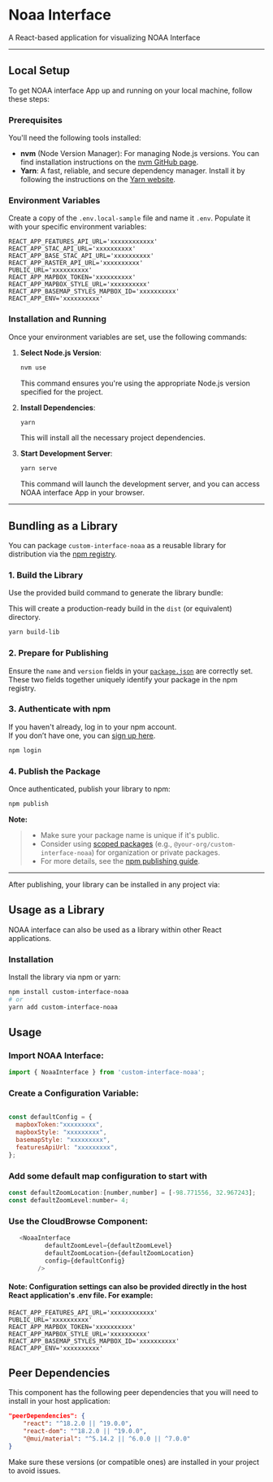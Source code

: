# Noaa Interface

A React-based application for visualizing NOAA Interface

---

## Local Setup

To get NOAA interface App up and running on your local machine, follow these steps:

### Prerequisites

You'll need the following tools installed:

- **nvm** (Node Version Manager): For managing Node.js versions. You can find installation instructions on the [nvm GitHub page](https://github.com/nvm-sh/nvm).
- **Yarn**: A fast, reliable, and secure dependency manager. Install it by following the instructions on the [Yarn website](https://classic.yarnpkg.com/lang/en/docs/install/#mac-stable).

### Environment Variables

Create a copy of the `.env.local-sample` file and name it `.env`. Populate it with your specific environment variables:

```
REACT_APP_FEATURES_API_URL='xxxxxxxxxxxx'
REACT_APP_STAC_API_URL='xxxxxxxxxx'
REACT_APP_BASE_STAC_API_URL='xxxxxxxxxx'
REACT_APP_RASTER_API_URL='xxxxxxxxxx'
PUBLIC_URL='xxxxxxxxxx'
REACT_APP_MAPBOX_TOKEN='xxxxxxxxxx'
REACT_APP_MAPBOX_STYLE_URL='xxxxxxxxxx'
REACT_APP_BASEMAP_STYLES_MAPBOX_ID='xxxxxxxxxx'
REACT_APP_ENV='xxxxxxxxxx'
```

### Installation and Running

Once your environment variables are set, use the following commands:

1.  **Select Node.js Version**:

    ```bash
    nvm use
    ```

    This command ensures you're using the appropriate Node.js version specified for the project.

2.  **Install Dependencies**:

    ```bash
    yarn
    ```

    This will install all the necessary project dependencies.

3.  **Start Development Server**:
    ```bash
    yarn serve
    ```
    This command will launch the development server, and you can access NOAA interface App in your browser.

---

## Bundling as a Library

You can package `custom-interface-noaa` as a reusable library for distribution via the [npm registry](https://www.npmjs.com/).

### 1. Build the Library

Use the provided build command to generate the library bundle:

This will create a production-ready build in the `dist` (or equivalent) directory.

```bash
yarn build-lib
```

### 2. Prepare for Publishing

Ensure the `name` and `version` fields in your [`package.json`](https://docs.npmjs.com/cli/v10/configuring-npm/package-json) are correctly set.  
 These two fields together uniquely identify your package in the npm registry.

### 3. Authenticate with npm

If you haven't already, log in to your npm account.  
If you don’t have one, you can [sign up here](https://www.npmjs.com/signup).

```bash
npm login
```

### 4. Publish the Package

Once authenticated, publish your library to npm:

```bash
npm publish
```

**Note:**

> - Make sure your package name is unique if it's public.
> - Consider using [scoped packages](https://docs.npmjs.com/cli/v10/using-npm/scope) (e.g., `@your-org/custom-interface-noaa`) for organization or private packages.
> - For more details, see the [npm publishing guide](https://docs.npmjs.com/cli/v10/commands/npm-publish).

---

After publishing, your library can be installed in any project via:

## Usage as a Library

NOAA interface can also be used as a library within other React applications.

### Installation

Install the library via npm or yarn:

```bash
npm install custom-interface-noaa
# or
yarn add custom-interface-noaa
```

## Usage

### Import NOAA Interface:

```JavaScript
import { NoaaInterface } from 'custom-interface-noaa';
```

### Create a Configuration Variable:

```JavaScript

const defaultConfig = {
  mapboxToken:"xxxxxxxxx",
  mapboxStyle: "xxxxxxxxx",
  basemapStyle: "xxxxxxxxx",
  featuresApiUrl: "xxxxxxxxx",
};


```

### Add some default map configuration to start with

```Javascript
const defaultZoomLocation:[number,number] = [-98.771556, 32.967243];
const defaultZoomLevel:number= 4;
```

### Use the CloudBrowse Component:

```JavaScript
   <NoaaInterface
          defaultZoomLevel={defaultZoomLevel}
          defaultZoomLocation={defaultZoomLocation}
          config={defaultConfig}
        />
```

#### Note: Configuration settings can also be provided directly in the host React application's .env file. For example:

```
REACT_APP_FEATURES_API_URL='xxxxxxxxxxxx'
PUBLIC_URL='xxxxxxxxxx'
REACT_APP_MAPBOX_TOKEN='xxxxxxxxxx'
REACT_APP_MAPBOX_STYLE_URL='xxxxxxxxxx'
REACT_APP_BASEMAP_STYLES_MAPBOX_ID='xxxxxxxxxx'
REACT_APP_ENV='xxxxxxxxxx'
```

## Peer Dependencies

This component has the following peer dependencies that you will need to install in your host application:

```JSON
"peerDependencies": {
    "react": "^18.2.0 || ^19.0.0",
    "react-dom": "^18.2.0 || ^19.0.0",
    "@mui/material": "^5.14.2 || ^6.0.0 || ^7.0.0"
}
```

Make sure these versions (or compatible ones) are installed in your project to avoid issues.
